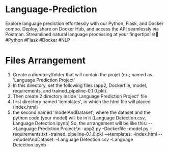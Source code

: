 # Language-Prediction
Explore language prediction effortlessly with our Python, Flask, and Docker combo. Deploy, share on Docker Hub, and access the API seamlessly via Postman. Streamlined natural language processing at your fingertips! 🌐💬 #Python #Flask #Docker #NLP

# Files Arrangement 
1. Create a directory/folder that will contain the projet (ex.; named as 'Language Prediction Project'
2. In this directory, set the following files (app2, Dockerfile, model, requirements, and trained_pipeline-0.1.0.pkl).
3. Then create 2 directory inside 'Language Prediction Project' file
4. first directory named 'templates', in which the html file will placed (index.html)
5. the second named 'modelAndDataset', where the dataset and the python code (your model) will be in it (Language Detection.csv, Language Detection.ipynb)
   So, the arrangement will be like this:
   -->Language Prediction Project:\n
         -app2.py
         -Dockerfile
         -model.py
         -requirements.txt
         -trained_pipeline-0.1.0.pkl
         -->templates:
             -index.html
         -->modelAndDataset:
             -Language Detection.csv
             -Language Detection.ipynb
